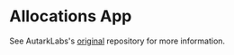 # Allocations App

See AutarkLabs's [original](https://github.com/AutarkLabs/open-enterprise) repository for more information.
